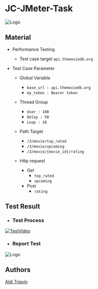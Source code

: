 # JC-JMeter-Task

 ![Logo](https://storage.googleapis.com/danacita-website-v3-prd/website_v3/images/JuaraCoding-LogoPartnerPageBanner2.original.png)

## Material

* Performance Testing
    * Test case target `api.themoviedb.org`

* Test Case Parameter
  * Global Variable
    * `base_url : api.themoviedb.org`
    * `my_token : Bearer token`
  
  * Thread Group
    * `User : 100` 
    * `Delay : 50` 
    * `Loop : 10`
  
  * Path Target
    * `/3/movie/top_rated`
    * `/3/movie/upcoming`
    * `/3/movie/{movie_id}/rating`
  * Http request
    * Get
      * `top_rated`
      * `upcoming`
    * Post
      * `rating`

## Test Result
   * ### Test Process
   [![TestVideo](https://img.youtube.com/vi/YeVWcX4yJ7g/0.jpg)](https://www.youtube.com/watch?v=YeVWcX4yJ7g)

   * ### Report Test
   <img alt="Logo" height="" src="https://lh3.googleusercontent.com/fife/AK0iWDweH2KAgY2WkraB3WjBdPahFyLI2xyRb53_z0qDQGRvFPthF7HbLsgG1fzvnMybfvW3cdUqBTSzOsd4hSg-XwrViZZTJ6TZMR_fkl3kik-S_Zg5U-VopKG-fAsXaLffWNy9Ib2RQc4tndI75_4V0tMkiKp9CXiZKJEEvggp2Tn3N0E2Ryu6K--O3F8XN_pPVg0an-XwrVmeHbQLnvg2jH6SaGkrgq-Ya9Hrv6KoGB3DyxhtykLgo91xEFu_sCutN-bb9vv7zigdLSDl8qjs4a2TrVYowfjVYrdnrLA4sYawzHnRZTyd_QuabAh8cKYnTMNniC9dLcF0duMMGYX6vTe3hwoZK7BUl9H8q2f_h142F4q81j24o7Hsu7UqUju3nI6Pd2l9l2gErwetRe76ShrfTbe9qFJuqMsw6U4mvRwoEf7KP2Wz05OSnZaxZtJo8U161NgbDyDfLgVaUi815DEZ5SVX7XSqqXfXlKFhV7y0ZrPZTN664jYRTDGMOhDQP2MQ3bFblkV29sEi4E6_BkT8kT-dje8mf9n-GTLx34HNXErW83qjKUONZhQb0aOo_yHXPKT9LzJ5kz6-T8Suhex6z30qzch3VFX7lIrgkxcmyd7MEVe40iPY3wmVADWMsULD-_bPuUP41F0ycSN3BOTH0Bcls1_FR0ztoKJ6XCpYhIC4na2OWKHlVA8wch6GTt_kUeL4q7Qr3B4TYO2s0BKIPIwJKOF6px7mu_2Up1gles89ofTDeG4vZf13RjHqimK2dt2PH_xCTXZHrBfXSiAYTRMyr0-RkrRE8xWh5lY19U1p-xQvR-jGRvht9gP9Xpoe6yC-CpuBF3t8M6sCn0BySCOaOgrZSnmVLNNmti-K1EAeK-xxbxAsjIJ6fC8rTwC2EVSY6h0FYW4-hKNJnYP6RnVQt2ZtUS-EkFx5wsDxp6VsS1PVQatNmVIKhipCSejPcy4GxPTLQ_BFkA1gte-HxWzamkqDL8Sx_0zPAfD1KncdmZIl2P8usX-hfKwpVsGLVe9ZNqZ3ityKKWoal272jRX79PpaJEI3TFNQlmA8PdgJdQGjLrleYyeF-5c_HH2Ca3ZrVxFJXFd3L8jmm_e0htGn0XocO-Ow2f4PM8YsRtydGpa86-HBEmiQKJAyr-w2vEz1zx_MTRBjviXs1y-2lEUACIr6lCCt9ckMj6ndrDerVz-aueebrz2N8ckAJNy4I1SrCbfPaPtabOI1pcPf7nKpOYz3f02hZRx9TRgepr0Lq8v01JvaGr3MW-cpx1ADN7MdFTrA5dRFdkfHHLXfrSe5MrEk22djBcSL43WihzOUwJFzwSbz3n53bBIKaXHK70VtAfZ36a6rZsOQh_Vn-l8tDxFNODap8XSlFRtnfldWb1jSD0MnNazyU_FTUKMbzkHObvbwiuIKRo5z2y6QM2tlMiakTZjMLbVNTyhoFyd_bOMrcd4WKmmd8WmKlPAf7kFWQsbfjZIQgzQzAAzaYsJHNss7fgeRxOckxRv4zmUhk_f100Q7DKHH-hX_VLwxnec-BW42ag=w1440-h785" width=""/>

## Authors

[Aldi Triavin](https://github.com/triavin)
